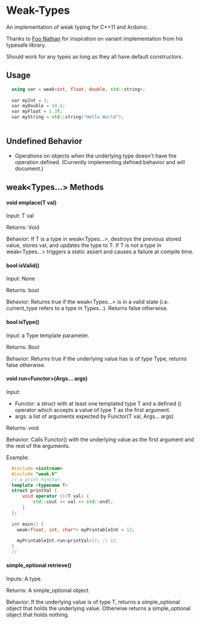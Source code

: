 # Weak-Types
An implementation of weak typing for C++11 and Arduino.

Thanks to [Foo Nathan](https://github.com/foonathan) for inspiration on variant implementation from his typesafe library.

Should work for any types as long as they all have default constructors.

## Usage

``` c++
  using var = weak<int, float, double, std::string>;
  
  var myInt = 1;
  var myDouble = 14.2;
  var myFloat = 1.3f;
  var myString = std::string("Hello World");
  
```

## Undefined Behavior

* Operations on objects when the underlying type doesn't have the operation defined. (Currently implementing defined behavior and will document.)

## weak<Types...> Methods

#### void emplace(T val)
Input: T val

Returns: Void

Behavior: 
If T is a type in weak<Types...>, destroys the previous stored value, stores val, and updates the type to T.
If T is not a type in weak<Types...> triggers a static assert and causes a failure at compile time.

#### bool isValid()
Input: None

Returns: bool

Behavior: Returns true if the weak<Types...> is in a valid state (i.e. current_type refers to a type in Types...). Returns false otherwise.

#### bool isType<Type>() 
Input: a Type template parameter.

Returns: Bool

Behavior: Returns true if the underlying value has is of type Type, returns false otherwise.

  
#### void run<Functor<typename T>>(Args... args)
Input: 
  
  * Functor: a struct with at least one templated type T and a defined () operator which accepts a value of type T as the first argument.
  * args: a list of arguments expected by Functor(T val, Args... args)

Returns: void

Behavior: Calls Functor() with the underlying value as the first argument and the rest of the arguments.

Example:

```c++
  #include <iostream>
  #include "weak.h"
  // a print Functor.
  template <typename T>
  struct printVal {
      void operator ()(T val) {
          std::cout << val << std::endl;
      }
  };
  
  int main() {
    weak<float, int, char*> myPrintableInt = 12;
    
    myPrintableInt.run<printVal>(); // 12
  }
  // 
```

#### simple_optional<T> retrieve<Type>() 
Inputs: A type.

Returns: A simple_optional object.

Behavior: 
If the underlying value is of type T, returns a simple_optional object that holds the underlying value. Otherwise returns a simple_optional object that holds nothing.
